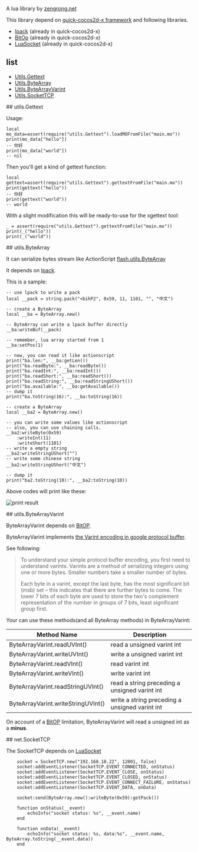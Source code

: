 A lua library by [zengrong.net][2]

This library depend on [quick-cocos2d-x framework][1] and following libraries.

* [lpack][3] (already in quick-cocos2d-x)
* [BitOp][4] (already in quick-cocos2d-x)
* [LuaSocket][6] (already in quick-cocos2d-x)

## list

* [Utils.Gettext](#Gettext)
* [Utils.ByteArray](#ByteArray)
* [Utils.ByteArrayVarint](#ByteArrayVarint)
* [Utils.SocketTCP](#SocketTCP)

<a name="Gettext">
## utils.Gettext

Usage:

	local mo_data=assert(require("utils.Gettext").loadMOFromFile("main.mo"))
	print(mo_data["hello"])
	-- 你好
	print(mo_data["world"])
	-- nil

Then you'll get a kind of gettext function:

	local gettext=assert(require("utils.Gettext").gettextFromFile("main.mo"))
	print(gettext("hello"))
	-- 你好
	print(gettext("world"))
	-- world

With a slight modification this will be ready-to-use for the xgettext tool:

	_ = assert(require("utils.Gettext").gettextFromFile("main.mo"))
	print(_("hello"))
	print(_("world"))

<a name="ByteArray">
## utils.ByteArray

It can serialize bytes stream like ActionScript [flash.utils.ByteArray][5]

It depends on [lpack][3].

This is a sample:

	-- use lpack to write a pack
	local __pack = string.pack("<bihP2", 0x59, 11, 1101, "", "中文")

	-- create a ByteArray
	local __ba = ByteArray.new()

	-- ByteArray can write a lpack buffer directly
	__ba:writeBuf(__pack)

	-- remember, lua array started from 1
	__ba:setPos(1)

	-- now, you can read it like actionscript
	print("ba.len:", __ba:getLen())
	print("ba.readByte:", __ba:readByte())
	print("ba.readInt:", __ba:readInt())
	print("ba.readShort:", __ba:readShort())
	print("ba.readString:", __ba:readStringUShort())
	print("ba.available:", __ba:getAvailable())
	-- dump it
	print("ba.toString(16):", __ba:toString(16))

	-- create a ByteArray
	local __ba2 = ByteArray.new()

	-- you can write some values like actionscript
	-- also, you can use chaining calls.
	__ba2:writeByte(0x59)
		:writeInt(11)
		:writeShort(1101)
	-- write a empty string
	__ba2:writeStringUShort("")
	-- write some chinese string
	__ba2:writeStringUShort("中文")

	-- dump it
	print("ba2.toString(10):", __ba2:toString(10))

Above codes will print like these:

![print result][51]

<a name="ByteArrayVarint">
## utils.ByteArrayVarint

ByteArrayVarint depends on [BitOP][4].

ByteArrayVarint implements [the Varint encoding in google protocol buffer][7].

See following:

>To understand your simple protocol buffer encoding, you first need to understand varints. Varints are a method of serializing integers using one or more bytes. Smaller numbers take a smaller number of bytes.
>
>Each byte in a varint, except the last byte, has the most significant bit (msb) set – this indicates that there are further bytes to come. The lower 7 bits of each byte are used to store the two's complement representation of the number in groups of 7 bits, least significant group first.

Your can use these methods(and all ByteArray methods) in ByteArrayVarint:

|Method Name|Description|
|----|----|
|ByteArrayVarint.readUVInt()|read a unsigned varint int|
|ByteArrayVarint.writeUVInt()|write a unsigned varint int|
|ByteArrayVarint.readVInt()|read varint int|
|ByteArrayVarint.writeVInt()|write varint int|
|ByteArrayVarint.readStringUVInt()|read a string preceding a unsigned varint int|
|ByteArrayVarint.writeStringUVInt()|write a string preceding a unsigned varint int|

On account of a [BitOP][4] limitation, ByteArrayVarint will read a unsigned int as a **minus**.

<a name="SocketTCP">
## net.SocketTCP

The SocketTCP depends on [LuaSocket][6]

		socket = SocketTCP.new("192.168.18.22", 12001, false)
		socket:addEventListener(SocketTCP.EVENT_CONNECTED, onStatus)
		socket:addEventListener(SocketTCP.EVENT_CLOSE, onStatus)
		socket:addEventListener(SocketTCP.EVENT_CLOSED, onStatus)
		socket:addEventListener(SocketTCP.EVENT_CONNECT_FAILURE, onStatus)
		socket:addEventListener(SocketTCP.EVENT_DATA, onData)
		
		socket:send(ByteArray.new():writeByte(0x59):getPack())

		function onStatus(__event)
			echoInfo("socket status: %s", __event.name)
		end

		function onData(__event)
			echoInfo("socket status: %s, data:%s", __event.name, ByteArray.toString(__event.data))
		end


[1]: https://github.com/dualface/quick-cocos2d-x/tree/develop/framework
[2]: http://zengrong.net
[3]: http://underpop.free.fr/l/lua/lpack/
[4]: http://bitop.luajit.org/index.html
[5]: http://help.adobe.com/en_US/FlashPlatform/reference/actionscript/3/flash/utils/ByteArray.html
[6]: http://w3.impa.br/~diego/software/luasocket/
[7]: https://developers.google.com/protocol-buffers/docs/encoding
[51]: http://zengrong.net/wp-content/uploads/2013/11/luabytearray.png

